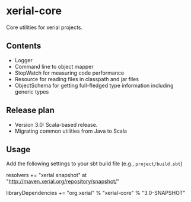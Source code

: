 xerial-core
===========

Core utilities for xerial projects.

## Contents
 * Logger
 * Command line to object mapper
 * StopWatch for measuring code performance
 * Resource for reading files in classpath and jar files
 * ObjectSchema for getting full-fledged type information including generic types 

## Release plan

 * Version 3.0: Scala-based release. 
  * Migrating common utilities from Java to Scala

## Usage
Add the following settings to your sbt build file (e.g., `project/build.sbt`)

  resolvers += "xerial snapshot"  at "http://maven.xerial.org/repository/snapshot/"

  libraryDependencies += "org.xerial" % "xerial-core" % "3.0-SNAPSHOT"

